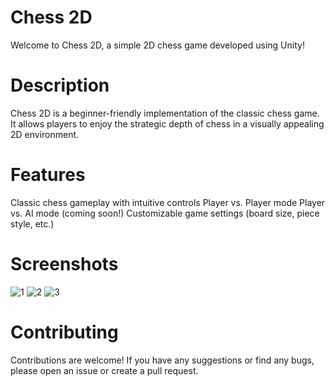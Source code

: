 


# Chess 2D
Welcome to Chess 2D, a simple 2D chess game developed using Unity!

# Description
Chess 2D is a beginner-friendly implementation of the classic chess game. It allows players to enjoy the strategic depth of chess in a visually appealing 2D environment.

# Features
Classic chess gameplay with intuitive controls
Player vs. Player mode
Player vs. AI mode (coming soon!)
Customizable game settings (board size, piece style, etc.)
# Screenshots
![1](https://github.com/anurajrr/Chess_2D/assets/120799341/2cbdad5a-d6c3-4cdd-84bc-2754a66c613f)
![2](https://github.com/anurajrr/Chess_2D/assets/120799341/7f7beed5-a954-4b42-ac5d-0dee8da7f9f6)
![3](https://github.com/anurajrr/Chess_2D/assets/120799341/0f048013-213d-4657-b5ea-44be74ce3fdd)

# Contributing
Contributions are welcome! If you have any suggestions or find any bugs, please open an issue or create a pull request.
